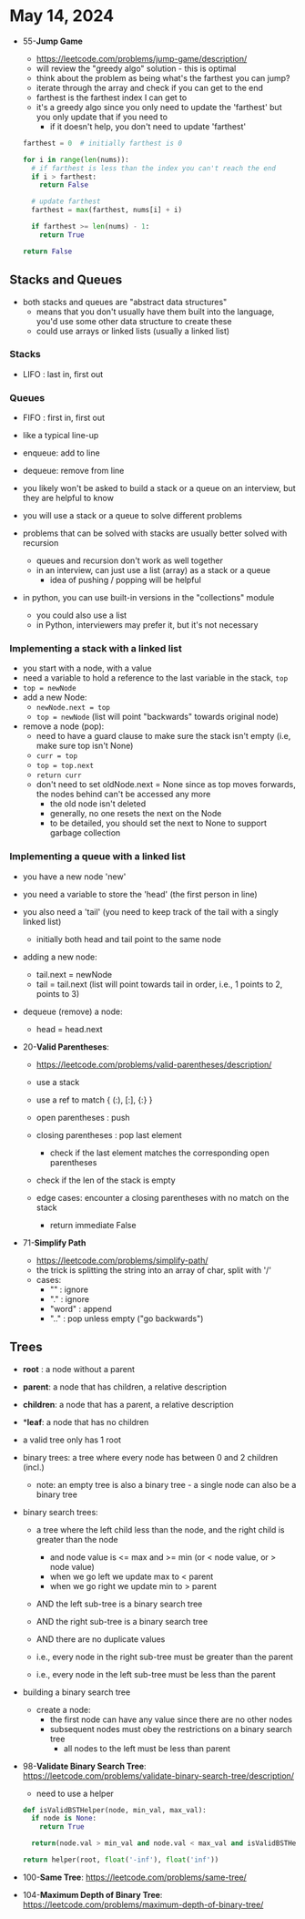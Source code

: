 # May 14, 2024

- 55-**Jump Game**
  - https://leetcode.com/problems/jump-game/description/
  - will review the "greedy algo" solution - this is optimal
  - think about the problem as being what's the farthest you can jump?
  - iterate through the array and check if you can get to the end
  - farthest is the farthest index I can get to
  - it's a greedy algo since you only need to update the 'farthest' but you only update that if you need to
    - if it doesn't help, you don't need to update 'farthest'
  
  ```python
  farthest = 0  # initially farthest is 0

  for i in range(len(nums)):
    # if farthest is less than the index you can't reach the end
    if i > farthest:
      return False

    # update farthest
    farthest = max(farthest, nums[i] + i)

    if farthest >= len(nums) - 1:
      return True

  return False
  ```

## Stacks and Queues
- both stacks and queues are "abstract data structures"
  - means that you don't usually have them built into the language, you'd use some other data structure to create these
  - could use arrays or linked lists (usually a linked list)

### Stacks
- LIFO :  last in, first out


### Queues
- FIFO : first in, first out
- like a typical line-up
- enqueue:  add to line
- dequeue: remove from line

- you likely won't be asked to build a stack or a queue on an interview, but they are helpful to know
- you will use a stack or a queue to solve different problems
- problems that can be solved with stacks are usually better solved with recursion
  - queues and recursion don't work as well together
  - in an interview, can just use a list (array) as a stack or a queue
    - idea of pushing / popping will be helpful

- in python, you can use built-in versions in the "collections" module
  - you could also use a list
  - in Python, interviewers may prefer it, but it's not necessary


### Implementing a stack with a linked list
- you start with a node, with a value
- need a variable to hold a reference to the last variable in the stack, `top`
- `top = newNode`
- add a new Node:
  - `newNode.next = top`
  - `top = newNode`  (list will point "backwards" towards original node)
- remove a node (pop):
  - need to have a guard clause to make sure the stack isn't empty (i.e, make sure top isn't None)
  - `curr = top`
  - `top = top.next`
  - `return curr`
  - don't need to set oldNode.next = None since as top moves forwards, the nodes behind can't be accessed any more
    - the old node isn't deleted
    - generally, no one resets the next on the Node
    - to be detailed, you should set the next to None to support garbage collection

### Implementing a queue with a linked list
- you have a new node 'new'
- you need a variable to store the 'head' (the first person in line)
- you also need a 'tail' (you need to keep track of the tail with a singly linked list)
  - initially both head and tail point to the same node
- adding a new node:
  - tail.next = newNode
  - tail = tail.next
  (list will point towards tail in order, i.e., 1 points to 2, points to 3)
- dequeue (remove) a node:
  - head = head.next


- 20-**Valid Parentheses**:
  - https://leetcode.com/problems/valid-parentheses/description/
  - use a stack
  - use a ref to match { (:), [:], {:} }
  - open parentheses : push
  - closing parentheses : pop last element
    - check if the last element matches the corresponding open parentheses
  - check if the len of the stack is empty

  - edge cases: encounter a closing parentheses with no match on the stack
    - return immediate False


- 71-**Simplify Path**
  - https://leetcode.com/problems/simplify-path/
  - the trick is splitting the string into an array of char, split with '/'
  - cases:
    - "" : ignore
    - "." : ignore
    - "word" : append
    - ".." : pop unless empty ("go backwards")


## Trees
- **root** : a node without a parent
- **parent**: a node that has children, a relative description
- **children**: a node that has a parent, a relative description
- ***leaf**: a node that has no children

- a valid tree only has 1 root

- binary trees:  a tree where every node has between 0 and 2 children (incl.)
  - note:  an empty tree is also a binary tree
        - a single node can also be a binary tree

- binary search trees:
  - a tree where the left child less than the node, and the right child is greater than the node
    - and node value is <= max and >= min (or < node value, or > node value)
    - when we go left we update max to < parent
    - when we go right we update min to > parent

  - AND the left sub-tree is a binary search tree
  - AND the right sub-tree is a binary search tree
  - AND there are no duplicate values

  - i.e., every node in the right sub-tree must be greater than the parent
  - i.e., every node in the left sub-tree must be less than the parent


- building a binary search tree
  - create a node:
    - the first node can have any value since there are no other nodes
    - subsequent nodes must obey the restrictions on a binary search tree
      - all nodes to the left must be less than parent


- 98-**Validate Binary Search Tree**: https://leetcode.com/problems/validate-binary-search-tree/description/
  - need to use a helper
  ```python
  def isValidBSTHelper(node, min_val, max_val):
    if node is None:
      return True

    return(node.val > min_val and node.val < max_val and isValidBSTHelper(node.left, min_val, node.val) and isValidBSTHelper(node.right, node.val, max_val))

  return helper(root, float('-inf'), float('inf'))
  ```

- 100-**Same Tree**:  https://leetcode.com/problems/same-tree/

- 104-**Maximum Depth of Binary Tree**: https://leetcode.com/problems/maximum-depth-of-binary-tree/

